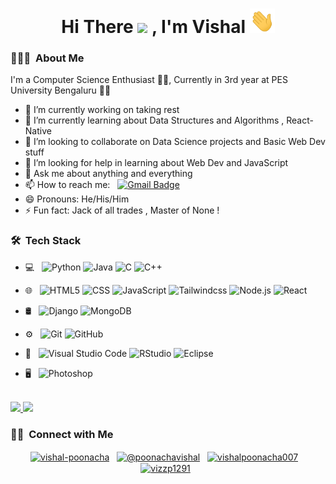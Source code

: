 <h1 align="Center">  Hi There <img src="https://media.giphy.com/media/WUlplcMpOCEmTGBtBW/giphy.gif" width="20px"> , I'm Vishal <img src="https://raw.githubusercontent.com/ABSphreak/ABSphreak/master/gifs/Hi.gif" width="40px" /> </h1>


<h3> 👨🏻‍💻 &nbsp;About Me </h3>

I'm a Computer Science Enthusiast  👨‍💻, Currently in 3rd year  at PES University Bengaluru 👨‍🎓

- 🔭 I’m currently working on taking rest  
- 🌱 I’m currently learning about Data Structures and Algorithms , React-Native
- 👯 I’m looking to collaborate on Data Science projects and Basic Web Dev stuff
- 🤔 I’m looking for help in learning about Web Dev and JavaScript 
- 💬 Ask me about anything and everything 
- 📫 How to reach me: &nbsp;&nbsp;[![Gmail Badge](https://img.shields.io/badge/-Gmail-c14438?style=flat-square&logo=Gmail&logoColor=white&link=mailto:shuklaraghav321.com)](mailto:vishalpoonacha007@gmail.com)
-  😄 Pronouns: He/His/Him
- ⚡ Fun fact: Jack of all trades , Master of None ! 

<h3> 🛠 &nbsp;Tech Stack</h3>

- 💻 &nbsp;
  ![Python](https://img.shields.io/badge/-Python-333333?style=flat&logo=python)
  ![Java](https://img.shields.io/badge/-Java-333333?style=flat&logo=Java&logoColor=007396)
  ![C](https://img.shields.io/badge/-C-333333?style=flat&logo=C%2B%2B&logoColor=00599C)
  ![C++](https://img.shields.io/badge/-C++-333333?style=flat&logo=C%2B%2B&logoColor=00599C)
  
- 🌐 &nbsp;
  ![HTML5](https://img.shields.io/badge/-HTML5-333333?style=flat&logo=HTML5)
  ![CSS](https://img.shields.io/badge/-CSS-333333?style=flat&logo=CSS3&logoColor=1572B6)
  ![JavaScript](https://img.shields.io/badge/-JavaScript-333333?style=flat&logo=javascript)
  ![Tailwindcss](https://img.shields.io/badge/-Tailwindcss-333333?style=flat&logo=tailwindcss&logoColor=563D7C)
  ![Node.js](https://img.shields.io/badge/-Node.js-333333?style=flat&logo=node.js)
  ![React](https://img.shields.io/badge/-React-333333?style=flat&logo=react)
- 🛢 &nbsp;
  ![Django](https://img.shields.io/badge/-Django-333333?style=flat&logo=django)
  ![MongoDB](https://img.shields.io/badge/-MongoDB-333333?style=flat&logo=mongodb)
- ⚙️ &nbsp;
  ![Git](https://img.shields.io/badge/-Git-333333?style=flat&logo=git)
  ![GitHub](https://img.shields.io/badge/-GitHub-333333?style=flat&logo=github)
  
- 🔧 &nbsp;
  ![Visual Studio Code](https://img.shields.io/badge/-Visual%20Studio%20Code-333333?style=flat&logo=visual-studio-code&logoColor=007ACC)
  ![RStudio](https://img.shields.io/badge/-RStudio-333333?style=flat&logo=rstudio)
  ![Eclipse](https://img.shields.io/badge/-Eclipse-333333?style=flat&logo=eclipse-ide&logoColor=2C2255)
- 🖥 &nbsp;
  ![Photoshop](https://img.shields.io/badge/-Photoshop-333333?style=flat&logo=adobe-photoshop)
  

<br/>

<a href="https://github.com/vishal poonacha">
  <img height="180em" src="https://github-readme-stats.vercel.app/api?username=vishalpoonacha&theme=dark&show_icons=true" />
  <img height="180em" src="https://github-readme-stats.vercel.app/api/top-langs/?username=vishalpoonacha&theme=dark&layout=compact" />
   
</a>

<br/>

<h3> 🤝🏻 &nbsp;Connect with Me </h3>

<p align="center">
<a href="https://www.linkedin.com/in/vishal-poonacha-a308851b1/" target="_blank"><img align="center" src="https://cdn.jsdelivr.net/npm/simple-icons@3.1.0/icons/linkedin.svg" alt="vishal-poonacha" height="25" width="25" /></a>&nbsp;&nbsp;
<a href="https://twitter.com/VishalPoonacha" target="_blank"><img align="center" src="https://cdn.jsdelivr.net/npm/simple-icons@3.0.1/icons/twitter.svg" alt="@poonachavishal" height="25" width="25" /></a>&nbsp;&nbsp;
<a href="https://devpost.com/vishalpoonacha007/" target="_blank"><img align="center" src="https://cdn.jsdelivr.net/npm/simple-icons@3.0.1/icons/dev-dot-to.svg" alt="vishalpoonacha007" height="25" width="25" /></a> &nbsp;&nbsp;
<a href="https://instagram.com/vizzp1291" target="_blank"><img align="center" src="https://cdn.jsdelivr.net/npm/simple-icons@3.0.1/icons/instagram.svg" alt="vizzp1291" height="25" width="25" /></a>&nbsp;&nbsp;
</p>
